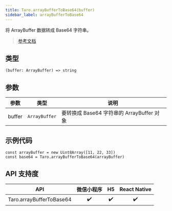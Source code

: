 ```yaml
---
title: Taro.arrayBufferToBase64(buffer)
sidebar_label: arrayBufferToBase64
---
```


将 ArrayBuffer 数据转成 Base64 字符串。

> [参考文档](https://developers.weixin.qq.com/miniprogram/dev/api/base/wx.arrayBufferToBase64.html)

## 类型

```tsx
(buffer: ArrayBuffer) => string
```

## 参数

<table>
  <thead>
    <tr>
      <th>参数</th>
      <th>类型</th>
      <th>说明</th>
    </tr>
  </thead>
  <tbody>
    <tr>
      <td>buffer</td>
      <td><code>ArrayBuffer</code></td>
      <td>要转换成 Base64 字符串的 ArrayBuffer 对象</td>
    </tr>
  </tbody>
</table>

## 示例代码

```tsx
const arrayBuffer = new Uint8Array([11, 22, 33])
const base64 = Taro.arrayBufferToBase64(arrayBuffer)
```

## API 支持度

|           API            | 微信小程序 | H5 | React Native |
|:------------------------:|:-----:|:--:|:------------:|
| Taro.arrayBufferToBase64 |  ✔️   | ✔️ |      ✔️      |
